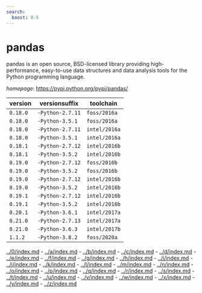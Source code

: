 ```yaml
---
search:
  boost: 0.5
---
```

# pandas

pandas is an open source, BSD-licensed library providing high-performance, easy-to-use data structures  and data analysis tools for the Python programming language.

*homepage*: <https://pypi.python.org/pypi/pandas/>

version | versionsuffix | toolchain
--------|---------------|----------
``0.18.0`` | ``-Python-2.7.11`` | ``foss/2016a``
``0.18.0`` | ``-Python-3.5.1`` | ``foss/2016a``
``0.18.0`` | ``-Python-2.7.11`` | ``intel/2016a``
``0.18.0`` | ``-Python-3.5.1`` | ``intel/2016a``
``0.18.1`` | ``-Python-2.7.12`` | ``intel/2016b``
``0.18.1`` | ``-Python-3.5.2`` | ``intel/2016b``
``0.19.0`` | ``-Python-2.7.12`` | ``foss/2016b``
``0.19.0`` | ``-Python-3.5.2`` | ``foss/2016b``
``0.19.0`` | ``-Python-2.7.12`` | ``intel/2016b``
``0.19.0`` | ``-Python-3.5.2`` | ``intel/2016b``
``0.19.1`` | ``-Python-2.7.12`` | ``intel/2016b``
``0.19.1`` | ``-Python-3.5.2`` | ``intel/2016b``
``0.20.1`` | ``-Python-3.6.1`` | ``intel/2017a``
``0.21.0`` | ``-Python-2.7.13`` | ``intel/2017a``
``0.21.0`` | ``-Python-3.6.3`` | ``intel/2017b``
``1.1.2`` | ``-Python-3.8.2`` | ``foss/2020a``

[../0/index.md](0) - [../a/index.md](a) - [../b/index.md](b) - [../c/index.md](c) - [../d/index.md](d) - [../e/index.md](e) - [../f/index.md](f) - [../g/index.md](g) - [../h/index.md](h) - [../i/index.md](i) - [../j/index.md](j) - [../k/index.md](k) - [../l/index.md](l) - [../m/index.md](m) - [../n/index.md](n) - [../o/index.md](o) - [../p/index.md](p) - [../q/index.md](q) - [../r/index.md](r) - [../s/index.md](s) - [../t/index.md](t) - [../u/index.md](u) - [../v/index.md](v) - [../w/index.md](w) - [../x/index.md](x) - [../y/index.md](y) - [../z/index.md](z)

